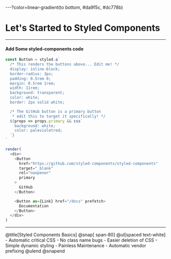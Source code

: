 ---?color=linear-gradient(to bottom, #da9f5c, #dc778b)

# Let's  Started to Styled Components
[//]: <> (P1)
---

#### Add Some styled-components code

```javascript
const Button = styled.a`
  /* This renders the buttons above... Edit me! */
  display: inline-block;
  border-radius: 3px;
  padding: 0.5rem 0;
  margin: 0.5rem 1rem;
  width: 11rem;
  background: transparent;
  color: white;
  border: 2px solid white;

  /* The GitHub button is a primary button
   * edit this to target it specifically! */
  ${props => props.primary && css`
    background: white;
    color: palevioletred;
  `}
`

render(
  <div>
    <Button
      href="https://github.com/styled-components/styled-components"
      target="_blank"
      rel="noopener"
      primary
    >
      GitHub
    </Button>

    <Button as={Link} href="/docs" prefetch>
      Documentation
    </Button>
  </div>
)
```

[//]: <> (P2)
---
@title[Styled Components Basics]
@snap[ span-80]
    @ul[spaced text-white]
    - Automatic critical CSS
    - No class name bugs
    - Easier deletion of CSS
    - Simple dynamic styling
    - Painless Maintenance
    - Automatic vendor prefixing
    @ulend
@snapend


